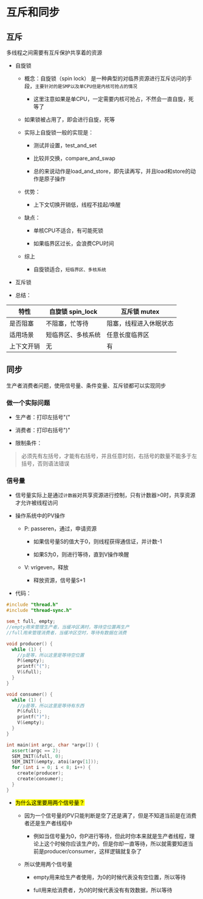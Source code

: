 # 互斥和同步

## 互斥

多线程之间需要有互斥保护共享着的资源

* 自旋锁
  
  * 概念：自旋锁（spin lock） 是一种典型的对临界资源进行互斥访问的手段，`主要针对的是SMP以及单CPU但是内核可抢占的情况`
    
    * 这里注意如果是单CPU，一定需要内核可抢占，不然会一直自旋，死等了
  
  * 如果锁被占用了，即会进行自旋，死等
  
  * 实际上自旋锁一般的实现是：
    
    * 测试并设置，test_and_set
    
    * 比较并交换，compare_and_swap
    
    * 总的来说动作是load_and_store，即先读再写，并且load和store的动作是原子操作
  
  * 优势：
    
    * 上下文切换开销低，线程不挂起/唤醒
  
  * 缺点：
    
    * 单核CPU不适合，有可能死锁
    
    * 如果临界区过长，会浪费CPU时间
  
  * 综上
    
    * 自旋锁适合，`短临界区、多核系统`

* 互斥锁

* 总结：

| 特性    | 自旋锁 spin_lock | 互斥锁 mutex   |
| ----- | ------------- | ----------- |
| 是否阻塞  | 不阻塞，忙等待       | 阻塞，线程进入休眠状态 |
| 适用场景  | 短临界区、多核系统     | 任意长度临界区     |
| 上下文开销 | 无             | 有           |

## 同步

生产者消费者问题，使用信号量、条件变量、互斥锁都可以实现同步

### 做一个实际问题

* 生产者：打印左括号"("

* 消费者：打印右括号")"

* 限制条件：

> 必须先有左括号，才能有右括号，并且任意时刻，右括号的数量不能多于左括号，否则语法错误

### 信号量

* 信号量实际上是通过`计数器`对共享资源进行控制，只有计数器>0时，共享资源才允许被线程访问

* 操作系统中的PV操作
  
  * P: passeren，通过，申请资源
    
    * 如果信号量S的值大于0，则线程获得通信证，并计数-1
    
    * 如果S为0，则进行等待，直到V操作唤醒
  
  * V: vrigeven，释放
    
    * 释放资源，信号量S+1

* 代码：

```cpp
#include "thread.h"
#include "thread-sync.h"

sem_t full, empty;
//empty用来管理生产者，当缓冲区满时，等待空位置再生产
//full用来管理消费者，当缓冲区空时，等待有数据在消费

void producer() {
  while (1) {
    //p是等，所以这里是等待空位置
    P(&empty);
    printf("(");
    V(&full);
  }
}

void consumer() {
  while (1) {
    //p是等，所以这里是等待有东西
    P(&full);
    printf(")");
    V(&empty);
  }
}

int main(int argc, char *argv[]) {
  assert(argc == 2);
  SEM_INIT(&full, 0);
  SEM_INIT(&empty, atoi(argv[1]));
  for (int i = 0; i < 8; i++) {
    create(producer);
    create(consumer);
  }
}
```

* <mark>为什么这里要用两个信号量？</mark>
  
  * 因为一个信号量的PV只能判断是空了还是满了，但是不知道当前是在消费者还是生产者线程中
    
    * 例如当信号量为0，你P进行等待，但此时你本来就是生产者线程，理论上这个时候你应该生产的，但是你却一直等待，所以就需要知道当前是producer/consumer，这样逻辑就复杂了
  
  * 所以使用两个信号量
    
    * empty用来给生产者使用，为0的时候代表没有空位置，所以等待
    
    * full用来给消费者，为0的时候代表没有有效数据，所以等待


